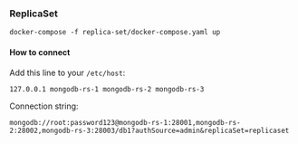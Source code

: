 ### ReplicaSet

```
docker-compose -f replica-set/docker-compose.yaml up
```

#### How to connect

Add this line to your `/etc/host`:

```
127.0.0.1 mongodb-rs-1 mongodb-rs-2 mongodb-rs-3
```

Connection string:

```
mongodb://root:password123@mongodb-rs-1:28001,mongodb-rs-2:28002,mongodb-rs-3:28003/db1?authSource=admin&replicaSet=replicaset
```
